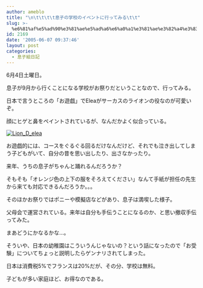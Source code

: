 ```yaml
---
author: ameblo
title: "\n\t\t\t\t息子の学校のイベントに行ってみる\t\t"
slug: >-
  %e6%81%af%e5%ad%90%e3%81%ae%e5%ad%a6%e6%a0%a1%e3%81%ae%e3%82%a4%e3%83%99%e3%83%b3%e3%83%88%e3%81%ab%e8%a1%8c%e3%81%a3%e3%81%a6%e3%81%bf%e3%82%8b
id: 2169
date: '2005-06-07 09:37:46'
layout: post
categories:
  - 息子絵日記
---
```


6月4日土曜日。

息子が9月から行くことになる学校がお祭りだということなので、行ってみる。

日本で言うところの「お遊戯」でEleaがサーカスのライオンの役なのが可愛いぞ。

顔にヒゲと鼻をペイントされているが、なんだかよく似合っている。

[![Lion_D_elea](http://blog-imgs-42.fc2.com/a/k/i/akihikofr/blog_import_4f56386559cb6.gif)](http://blog-imgs-42.fc2.com/a/k/i/akihikofr/blog_import_4f56386559cb6.gif)

お遊戯的には、コースをぐるぐる回るだけなんだけど、それでも泣き出してしまう子どもがいて、自分の昔を思い出したり、出さなかったり。

来年、うちの息子がちゃんと踊れるんだろうか？

そもそも「オレンジ色の上下の服をそろえてください」なんて手紙が担任の先生から来ても対応できるんだろうか。。。

そのほかお祭りではポニーや模擬店などがあり、息子は満喫した様子。

父母会で運営されている。来年は自分も手伝うことになるのか、と思い撤収手伝ってみた。

まあどうにかなるかな…。

そういや、日本の幼稚園はこういうんじゃないの？という話になったので「お受験」についてちょっと説明したらゲンナリされてしまった。

日本は消費税5%でフランスは20%だが、その分、学校は無料。

子どもが多い家庭ほど、お得なのである。